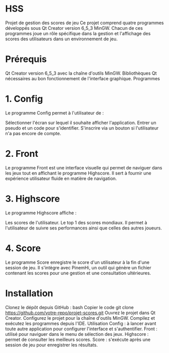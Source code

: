 # HSS

Projet de gestion des scores de jeu
Ce projet comprend quatre programmes développés sous Qt Creator version 6_5_3 MinGW. Chacun de ces programmes joue un rôle spécifique dans la gestion et l'affichage des scores des utilisateurs dans un environnement de jeu.

# Prérequis
Qt Creator version 6_5_3 avec la chaîne d'outils MinGW.
Bibliothèques Qt nécessaires au bon fonctionnement de l'interface graphique.
Programmes

# 1. Config

Le programme Config permet à l'utilisateur de :

Sélectionner l'écran sur lequel il souhaite afficher l'application.
Entrer un pseudo et un code pour s'identifier.
S'inscrire via un bouton si l'utilisateur n'a pas encore de compte.

# 2. Front
Le programme Front est une interface visuelle qui permet de naviguer dans les jeux tout en affichant le programme Highscore. Il sert à fournir une expérience utilisateur fluide en matière de navigation.

# 3. Highscore
Le programme Highscore affiche :

Les scores de l'utilisateur.
Le top 1 des scores mondiaux.
Il permet à l'utilisateur de suivre ses performances ainsi que celles des autres joueurs.

# 4. Score
Le programme Score enregistre le score d'un utilisateur à la fin d'une session de jeu. Il s'intègre avec PinemHi, un outil qui génère un fichier contenant les scores pour une gestion et une consultation ultérieures.

# Installation
Clonez le dépôt depuis GitHub :
bash
Copier le code
git clone https://github.com/votre-repo/projet-scores.git
Ouvrez le projet dans Qt Creator.
Configurez le projet pour la chaîne d'outils MinGW.
Compilez et exécutez les programmes depuis l'IDE.
Utilisation
Config : à lancer avant toute autre application pour configurer l'interface et s'authentifier.
Front : utilisé pour naviguer dans le menu de sélection des jeux.
Highscore : permet de consulter les meilleurs scores.
Score : s'exécute après une session de jeu pour enregistrer les résultats.
